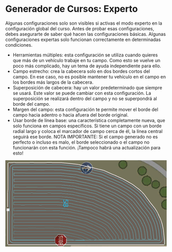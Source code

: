 # Generador de Cursos: Experto


Algunas configuraciones solo son visibles si activas el modo experto en la configuración global del curso.
Antes de probar esas configuraciones, debes asegurarte de saber qué hacen las configuraciones básicas.
Algunas configuraciones expertas solo funcionan correctamente en determinadas condiciones.

- Herramientas múltiples: esta configuración se utiliza cuando quieres que más de un vehículo trabaje en tu campo. Como esto se vuelve un poco más complicado, hay un tema de ayuda independiente para ello.
- Campo estrecho: crea la cabecera solo en dos bordes cortos del campo. En ese caso, no es posible mantener tu vehículo en el campo en los bordes más largos de la cabecera.
- Superposición de cabecera: hay un valor predeterminado que siempre se usará. Este valor se puede cambiar con esta configuración. La superposición se realizará dentro del campo y no se superpondrá al borde del campo.
- Margen del campo: esta configuración te permite mover el borde del campo hacia adentro o hacia afuera del borde original.
- Usar borde de línea base: una característica completamente nueva, que solo funciona en campos específicos. Si tiene un campo con un borde radial largo y coloca el marcador de campo cerca de él, la línea central seguirá ese borde.
NOTA IMPORTANTE: Si el campo generado no es perfecto o incluso es malo, el borde seleccionado o el campo no funcionarán con esta función. ¡Tampoco habrá una actualización para esto!


![Image](/translation_data/baseedge_0_0_1020_545.png)

